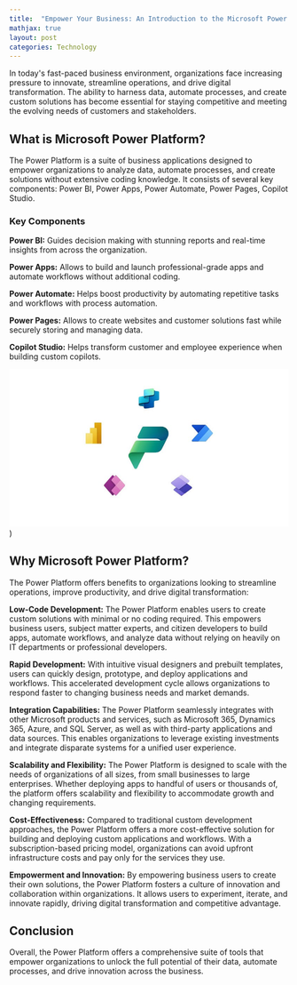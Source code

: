 ```yaml
---
title:  "Empower Your Business: An Introduction to the Microsoft Power Platform"
mathjax: true
layout: post
categories: Technology
---
```

In today's fast-paced business environment, organizations face increasing pressure to innovate, streamline operations, and drive digital transformation. The ability to harness data, automate processes, and create custom solutions has become essential for staying competitive and meeting the evolving needs of customers and stakeholders.

## What is Microsoft Power Platform?

The Power Platform is a suite of business applications designed to empower organizations to analyze data, automate processes, and create solutions without extensive coding knowledge. It consists of several key components: Power BI, Power Apps, Power Automate, Power Pages, Copilot Studio.

### Key Components

**Power BI:** Guides decision making with stunning reports and real-time insights from across the organization.

**Power Apps:** Allows to build and launch professional-grade apps and automate workflows without additional coding.

**Power Automate:** Helps boost productivity by automating repetitive tasks and workflows with process automation.

**Power Pages:** Allows to create websites and customer solutions fast while securely storing and managing data.

**Copilot Studio:** Helps transform customer and employee experience when building custom copilots.

![title](/assets/powerplatforms.jpg))

## Why Microsoft Power Platform?

The Power Platform offers benefits to organizations looking to streamline operations, improve productivity, and drive digital transformation:

**Low-Code Development:** The Power Platform enables users to create custom solutions with minimal or no coding required. This empowers business users, subject matter experts, and citizen developers to build apps, automate workflows, and analyze data without relying on heavily on IT departments or professional developers.

**Rapid Development:** With intuitive visual designers and prebuilt templates, users can quickly design, prototype, and deploy applications and workflows. This accelerated development cycle allows organizations to respond faster to changing business needs and market demands.

**Integration Capabilities:** The Power Platform seamlessly integrates with other Microsoft products and services, such as Microsoft 365, Dynamics 365, Azure, and SQL Server, as well as with third-party applications and data sources. This enables organizations to leverage existing investments and integrate disparate systems for a unified user experience.

**Scalability and Flexibility:** The Power Platform is designed to scale with the needs of organizations of all sizes, from small businesses to large enterprises. Whether deploying apps to handful of users or thousands of, the platform offers scalability and flexibility to accommodate growth and changing requirements.

**Cost-Effectiveness:** Compared to traditional custom development approaches, the Power Platform offers a more cost-effective solution for building and deploying custom applications and workflows. With a subscription-based pricing model, organizations can avoid upfront infrastructure costs and pay only for the services they use.

**Empowerment and Innovation:** By empowering business users to create their own solutions, the Power Platform fosters a culture of innovation and collaboration within organizations. It allows users to experiment, iterate, and innovate rapidly, driving digital transformation and competitive advantage.

## Conclusion

Overall, the Power Platform offers a comprehensive suite of tools that empower organizations to unlock the full potential of their data, automate processes, and drive innovation across the business.
